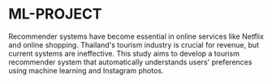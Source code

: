 # ML-PROJECT
Recommender systems have become essential in online services like Netflix and online shopping. Thailand's tourism industry is crucial for revenue, but current systems are ineffective. This study aims to develop a tourism recommender system that automatically understands users' preferences using machine learning and Instagram photos.
